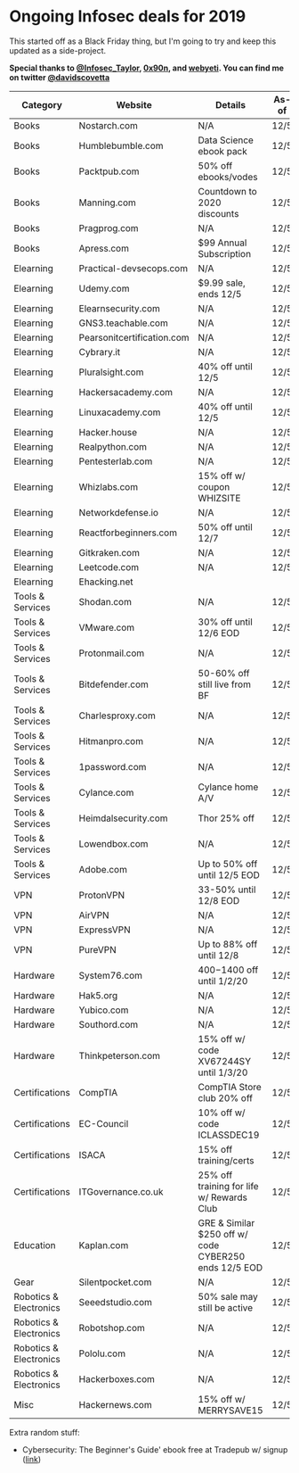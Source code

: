 # Ongoing Infosec deals for 2019
This started off as a Black Friday thing, but I'm going to try and keep this updated as a side-project.

**Special thanks to [@Infosec_Taylor](https://twitter.com/Infosec_Taylor/), [0x90n](https://github.com/0x90n/InfoSec-Black-Friday/blob/master/README.md), and [webyeti](https://www.webyeti.ninja/blog/hackerblkfri). You can find me on twitter [@davidscovetta](https://twitter.com/davidscovetta)**



| Category | Website | Details | As-of | Link |
| -------- | ------- | ------- | ----- | ---- |
| Books | Nostarch.com | N/A | 12/5 | N/A|
| Books | Humblebumble.com | Data Science ebook pack | 12/5 | [link](https://www.humblebundle.com/books/data-science-no-starch-books) | 
| Books | Packtpub.com | 50% off ebooks/vodes | 12/5 | [link](https://www.packtpub.com/all-products) |
| Books | Manning.com | Countdown to 2020 discounts | 12/5 | [link](https://www.manning.com/news/countdown-to-2020) |
| Books | Pragprog.com | N/A | 12/5 | N/A |
| Books | Apress.com | $99 Annual Subscription | 12/5 | [link](https://www.apress.com/us/apress-access) |
| Elearning | Practical-devsecops.com | N/A | 12/5 | N/A |
| Elearning | Udemy.com | $9.99 sale, ends 12/5 | 12/5 | [link](https://www.udemy.com/) |
| Elearning | Elearnsecurity.com | N/A | 12/5 | N/A |
| Elearning | GNS3.teachable.com | N/A | 12/5 | N/A |
| Elearning | Pearsonitcertification.com | N/A | 12/5 | N/A |
| Elearning | Cybrary.it | N/A | 12/5 | N/A |
| Elearning | Pluralsight.com | 40% off until 12/5 | 12/5 | [link](https://www.pluralsight.com/offer/2019/bf-cm-40-off) |
| Elearning | Hackersacademy.com | N/A | 12/5 | N/A |
| Elearning | Linuxacademy.com | 40% off until 12/5 | 12/5 | [link](https://linuxacademy.com/pricing/individual/) |
| Elearning | Hacker.house | N/A | 12/5 | N/A |
| Elearning | Realpython.com | N/A | 12/5 | N/A |
| Elearning | Pentesterlab.com | N/A | 12/5 | N/A |
| Elearning | Whizlabs.com | 15% off w/ coupon WHIZSITE | 12/5 | [link](https://www.whizlabs.com/) |
| Elearning | Networkdefense.io | N/A | 12/5 | N/A |
| Elearning | Reactforbeginners.com | 50% off until 12/7 | 12/5 | [link](https://reactforbeginners.com/) |
| Elearning | Gitkraken.com | N/A | 12/5 | N/A |
| Elearning | Leetcode.com | N/A | 12/5 | N/A |
| Elearning | Ehacking.net | 
| Tools & Services | Shodan.com | N/A | 12/5 | N/A |
| Tools & Services | VMware.com | 30% off until 12/6 EOD | 12/5 | [link](https://store-au.vmware.com/cybermondaysale) |
| Tools & Services | Protonmail.com | N/A | 12/5 | N/A |
| Tools & Services | Bitdefender.com | 50-60% off still live from BF | 12/5 | [link](https://www.bitdefender.com/media/html/consumer/new/Black-Friday-2019-opt/) |
| Tools & Services | Charlesproxy.com | N/A | 12/5 | N/A |
| Tools & Services | Hitmanpro.com | N/A | 12/5 | N/A |
| Tools & Services | 1password.com | N/A | 12/5 | N/A |
| Tools & Services | Cylance.com | Cylance home A/V | 12/5 | [link](https://shop.cylance.com) |
| Tools & Services | Heimdalsecurity.com | Thor 25% off | 12/5 | [link](https://heimdalsecurity.com/en/products/thor-premium-home) |
| Tools & Services | Lowendbox.com | N/A | 12/5 | N/A |
| Tools & Services | Adobe.com | Up to 50% off until 12/5 EOD | 12/5 | [link](https://www.adobe.com/creativecloud/plans.html?plan=individual&filter=all) |
| VPN | ProtonVPN | 33-50% until 12/8 EOD | 12/5 | [link](https://protonvpn.com/blog/black-friday-2019/) |
| VPN | AirVPN | N/A | 12/5 | N/A |
| VPN | ExpressVPN | N/A | 12/5 | N/A |
| VPN | PureVPN | Up to 88% off until 12/8 | 12/5 | [link](https://www.purevpn.com/hot-deal-offer?utm_medium=referral&utm_source=aff-30478-www.dealnews.com) |
| Hardware | System76.com | $400-$1400 off until 1/2/20 | 12/5 | [link](https://system76.com/) |
| Hardware | Hak5.org | N/A | 12/5 | N/A |
| Hardware | Yubico.com | N/A | 12/5 | N/A |
| Hardware | Southord.com | N/A | 12/5 | N/A |
| Hardware | Thinkpeterson.com | 15% off w/ code XV67244SY until 1/3/20 | 12/5 | [link](https://www.thinkpeterson.com/) |
| Certifications| CompTIA | CompTIA Store club 20% off | 12/5 | [link](https://store.comptia.org/comptia-store-club/p/ITPR-0020-ANNS-2019) |
| Certifications | EC-Council | 10% off w/ code ICLASSDEC19 | 12/5 | [link](https://iclass.eccouncil.org/iclass-specials/) |
| Certifications | ISACA | 15% off training/certs | 12/5 | [link](https://www.isaca.org/info/cisa-certification-ready/index.html) |
| Certifications | ITGovernance.co.uk | 25% off training for life w/ Rewards Club | 12/5 | [link](https://www.itgovernance.co.uk/it-governance-rewards-club/training?promo_name=IT_Gov_Rewards_Club&promo_id=Site_Wide&promo_creative=Banner&promo_position=Static_Banner) |
| Education | Kaplan.com | GRE & Similar $250 off w/ code CYBER250 ends 12/5 EOD | 12/5 | [link](https://shop.kaptest.com/i/gre/promo/cyber-monday) |
| Gear | Silentpocket.com | N/A | 12/5 | N/A |
| Robotics & Electronics | Seeedstudio.com | 50% sale may still be active | 12/5 | [link](https://www.seeedstudio.com/thanksgiving_50_off_sale.html) |
| Robotics & Electronics | Robotshop.com | N/A | 12/5 | N/A |
| Robotics & Electronics | Pololu.com | N/A | 12/5 | N/A |
| Robotics & Electronics | Hackerboxes.com | N/A | 12/5 | N/A |
| Misc | Hackernews.com | 15% off w/ MERRYSAVE15 | 12/5 | [link](https://www.hackernews.com) |

Extra random stuff:
- Cybersecurity: The Beginner's Guide' ebook free at Tradepub w/ signup ([link](https://www.dealnews.com/lw/click.html?20,2,18244534,iref=content-wide-body-search-desktop,reqid=2b91a76d83cdebe48f4e6684b0a97b08))
